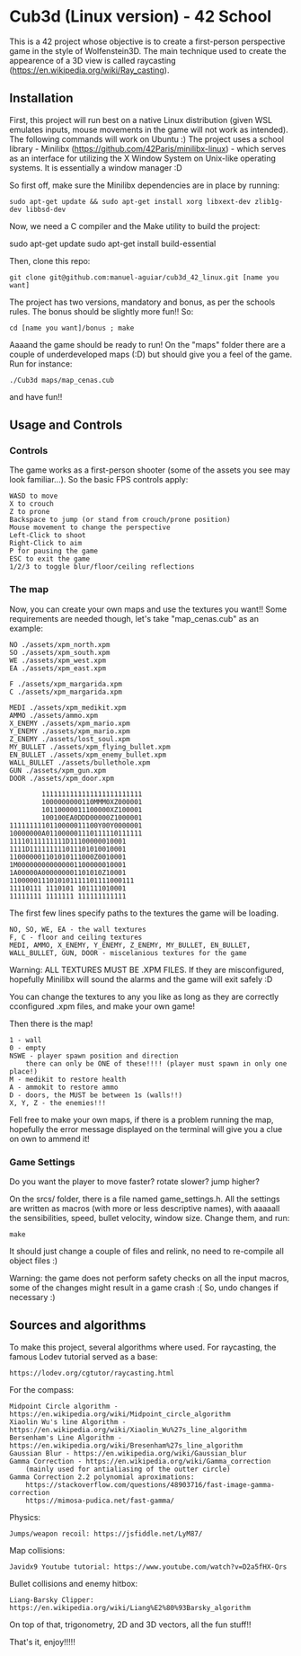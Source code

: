 # Cub3d (Linux version) - 42 School

This is a 42 project whose objective is to create a first-person perspective game in the style of Wolfenstein3D.
The main technique used to create the appearence of a 3D view is called raycasting (https://en.wikipedia.org/wiki/Ray_casting).

## Installation

First, this project will run best on a native Linux distribution (given WSL emulates inputs, mouse movements in the game will not work as intended).
The following commands will work on Ubuntu :)
The project uses a school library - Minilibx (https://github.com/42Paris/minilibx-linux) - which serves as an interface for utilizing the X Window System on Unix-like operating systems. It is essentially a window manager :D

So first off, make sure the Minilibx dependencies are in place by running:

	sudo apt-get update && sudo apt-get install xorg libxext-dev zlib1g-dev libbsd-dev

Now, we need a C compiler and the Make utility to build the project:

sudo apt-get update
sudo apt-get install build-essential

Then, clone this repo:

	git clone git@github.com:manuel-aguiar/cub3d_42_linux.git [name you want]

The project has two versions, mandatory and bonus, as per the schools rules.
The bonus should be slightly more fun!! So:

	cd [name you want]/bonus ; make

Aaaand the game should be ready to run! On the "maps" folder there are a couple of underdeveloped maps (:D) but should give you a feel of the game.
Run for instance:

	./Cub3d maps/map_cenas.cub

and have fun!!

## Usage and Controls

### Controls
The game works as a first-person shooter (some of the assets you see may look familiar...). So the basic FPS controls apply:

	WASD to move
	X to crouch
	Z to prone
	Backspace to jump (or stand from crouch/prone position)
	Mouse movement to change the perspective
	Left-Click to shoot
	Right-Click to aim
	P for pausing the game
	ESC to exit the game
	1/2/3 to toggle blur/floor/ceiling reflections

### The map
Now, you can create your own maps and use the textures you want!!
Some requirements are needed though, let's take "map_cenas.cub" as an example:

	NO ./assets/xpm_north.xpm
	SO ./assets/xpm_south.xpm
	WE ./assets/xpm_west.xpm
	EA ./assets/xpm_east.xpm

	F ./assets/xpm_margarida.xpm
	C ./assets/xpm_margarida.xpm

	MEDI ./assets/xpm_medikit.xpm
	AMMO ./assets/ammo.xpm
	X_ENEMY ./assets/xpm_mario.xpm
	Y_ENEMY ./assets/xpm_mario.xpm
	Z_ENEMY ./assets/lost_soul.xpm
	MY_BULLET ./assets/xpm_flying_bullet.xpm
	EN_BULLET ./assets/xpm_enemy_bullet.xpm
	WALL_BULLET ./assets/bullethole.xpm
	GUN ./assets/xpm_gun.xpm
	DOOR ./assets/xpm_door.xpm

	        1111111111111111111111111
	        1000000000110MMM0XZ000001
	        10110000011100000XZ100001
	        100100EA0DDD00000Z1000001
	1111111110110000011100Y00Y0000001
	10000000A011000001110111110111111
	11110111111111D11100000010001
	1111D111111111011101010010001
	110000001101010111000Z0010001
	1M000000000000001100000010001
	1A00000A000000001101010Z10001
	1100000111010101111101111000111
	11110111 1110101 101111010001
	11111111 1111111 111111111111

The first few lines specify paths to the textures the game will be loading.

	NO, SO, WE, EA - the wall textures
	F, C - floor and ceiling textures
	MEDI, AMMO, X_ENEMY, Y_ENEMY, Z_ENEMY, MY_BULLET, EN_BULLET, WALL_BULLET, GUN, DOOR - miscelanious textures for the game

Warning: ALL TEXTURES MUST BE .XPM FILES. If they are misconfigured, hopefully Minilibx will sound the alarms and the game will exit safely :D

You can change the textures to any you like as long as they are correctly cconfigured .xpm files, and make your own game!

Then there is the map!

	1 - wall
	0 - empty
	NSWE - player spawn position and direction
		there can only be ONE of these!!!! (player must spawn in only one place!)
	M - medikit to restore health
	A - ammokit to restore ammo
	D - doors, the MUST be between 1s (walls!!)
	X, Y, Z - the enemies!!!

Fell free to make your own maps, if there is a problem running the map, hopefully the error message displayed on the terminal will give you a clue on own to ammend it!

### Game Settings

Do you want the player to move faster? rotate slower? jump higher?

On the srcs/ folder, there is a file named game_settings.h. All the settings are written as macros (with more or less descriptive names), with aaaaall the sensibilities, speed, bullet velocity, window size. Change them, and run:

	make

It should just change a couple of files and relink, no need to re-compile all object files :)

Warning: the game does not perform safety checks on all the input macros, some of the changes might result in a game crash :( So, undo changes if necessary :)

## Sources and algorithms

To make this project, several algorithms where used. For raycasting, the famous Lodev tutorial served as a base:

	https://lodev.org/cgtutor/raycasting.html

For the compass:

	Midpoint Circle algorithm - https://en.wikipedia.org/wiki/Midpoint_circle_algorithm
	Xiaolin Wu's line Algorithm - https://en.wikipedia.org/wiki/Xiaolin_Wu%27s_line_algorithm
	Bersenham's Line Algorithm - https://en.wikipedia.org/wiki/Bresenham%27s_line_algorithm
	Gaussian Blur - https://en.wikipedia.org/wiki/Gaussian_blur
	Gamma Correction - https://en.wikipedia.org/wiki/Gamma_correction
		(mainly used for antialiasing of the outter circle)
	Gamma Correction 2.2 polynomial aproximations:
		https://stackoverflow.com/questions/48903716/fast-image-gamma-correction
		https://mimosa-pudica.net/fast-gamma/

Physics:

	Jumps/weapon recoil: https://jsfiddle.net/LyM87/

Map collisions:

	Javidx9 Youtube tutorial: https://www.youtube.com/watch?v=D2a5fHX-Qrs

Bullet collisions and enemy hitbox:

	Liang-Barsky Clipper: https://en.wikipedia.org/wiki/Liang%E2%80%93Barsky_algorithm

On top of that, trigonometry, 2D and 3D vectors, all the fun stuff!!

That's it, enjoy!!!!!
